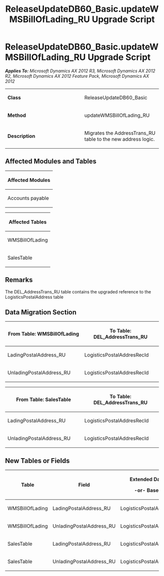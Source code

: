 ﻿---
title: ReleaseUpdateDB60_Basic.updateWMSBillOfLading_RU Upgrade Script
TOCTitle: ReleaseUpdateDB60_Basic.updateWMSBillOfLading_RU Upgrade Script
ms:assetid: 67b6293d-c923-f023-fbc0-4a5b36e8a4c0
ms:mtpsurl: https://msdn.microsoft.com/en-us/library/JJ685588(v=AX.60)
ms:contentKeyID: 49708790
ms.date: 05/18/2015
mtps_version: v=AX.60
---

# ReleaseUpdateDB60\_Basic.updateWMSBillOfLading\_RU Upgrade Script 


_**Applies To:** Microsoft Dynamics AX 2012 R3, Microsoft Dynamics AX 2012 R2, Microsoft Dynamics AX 2012 Feature Pack, Microsoft Dynamics AX 2012_

<table>
<colgroup>
<col style="width: 50%" />
<col style="width: 50%" />
</colgroup>
<tbody>
<tr class="odd">
<td><p><strong>Class</strong></p></td>
<td><p>ReleaseUpdateDB60_Basic</p></td>
</tr>
<tr class="even">
<td><p><strong>Method</strong></p></td>
<td><p>updateWMSBillOfLading_RU</p></td>
</tr>
<tr class="odd">
<td><p><strong>Description</strong></p></td>
<td><p>Migrates the AddressTrans_RU table to the new address logic.</p></td>
</tr>
</tbody>
</table>


## Affected Modules and Tables

<table>
<colgroup>
<col style="width: 100%" />
</colgroup>
<thead>
<tr class="header">
<th><p>Affected Modules</p></th>
</tr>
</thead>
<tbody>
<tr class="odd">
<td><p>Accounts payable</p></td>
</tr>
</tbody>
</table>


<table>
<colgroup>
<col style="width: 100%" />
</colgroup>
<thead>
<tr class="header">
<th><p>Affected Tables</p></th>
</tr>
</thead>
<tbody>
<tr class="odd">
<td><p>WMSBillOfLading</p></td>
</tr>
<tr class="even">
<td><p>SalesTable</p></td>
</tr>
</tbody>
</table>


## Remarks

The DEL\_AddressTrans\_RU table contains the upgraded reference to the LogisticsPostalAddress table

## Data Migration Section

<table>
<colgroup>
<col style="width: 50%" />
<col style="width: 50%" />
</colgroup>
<thead>
<tr class="header">
<th><p>From Table: WMSBillOfLading</p></th>
<th><p>To Table: DEL_AddressTrans_RU</p></th>
</tr>
</thead>
<tbody>
<tr class="odd">
<td><p>LadingPostalAddress_RU</p></td>
<td><p>LogisticsPostalAddresRecId</p></td>
</tr>
<tr class="even">
<td><p>UnladingPostalAddress_RU</p></td>
<td><p>LogisticsPostalAddresRecId</p></td>
</tr>
</tbody>
</table>


<table>
<colgroup>
<col style="width: 50%" />
<col style="width: 50%" />
</colgroup>
<thead>
<tr class="header">
<th><p>From Table: SalesTable</p></th>
<th><p>To Table: DEL_AddressTrans_RU</p></th>
</tr>
</thead>
<tbody>
<tr class="odd">
<td><p>LadingPostalAddress_RU</p></td>
<td><p>LogisticsPostalAddresRecId</p></td>
</tr>
<tr class="even">
<td><p>UnladingPostalAddress_RU</p></td>
<td><p>LogisticsPostalAddresRecId</p></td>
</tr>
</tbody>
</table>


## New Tables or Fields

<table>
<colgroup>
<col style="width: 33%" />
<col style="width: 33%" />
<col style="width: 33%" />
</colgroup>
<thead>
<tr class="header">
<th><p>Table</p></th>
<th><p>Field</p></th>
<th><p>Extended Data Type</p>
<p>-or- Base Enum</p></th>
</tr>
</thead>
<tbody>
<tr class="odd">
<td><p>WMSBillOfLading</p></td>
<td><p>LadingPostalAddress_RU</p></td>
<td><p>LogisticsPostalAddressRecId</p></td>
</tr>
<tr class="even">
<td><p>WMSBillOfLading</p></td>
<td><p>UnladingPostalAddress_RU</p></td>
<td><p>LogisticsPostalAddressRecId</p></td>
</tr>
<tr class="odd">
<td><p>SalesTable</p></td>
<td><p>LadingPostalAddress_RU</p></td>
<td><p>LogisticsPostalAddressRecId</p></td>
</tr>
<tr class="even">
<td><p>SalesTable</p></td>
<td><p>UnladingPostalAddress_RU</p></td>
<td><p>LogisticsPostalAddressRecId</p></td>
</tr>
</tbody>
</table>

  


